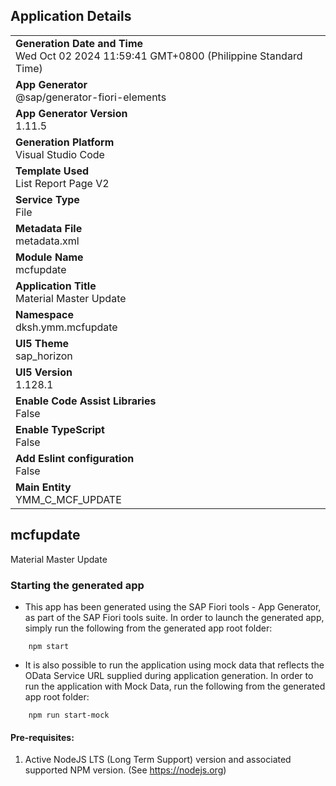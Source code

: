 ## Application Details
|               |
| ------------- |
|**Generation Date and Time**<br>Wed Oct 02 2024 11:59:41 GMT+0800 (Philippine Standard Time)|
|**App Generator**<br>@sap/generator-fiori-elements|
|**App Generator Version**<br>1.11.5|
|**Generation Platform**<br>Visual Studio Code|
|**Template Used**<br>List Report Page V2|
|**Service Type**<br>File|
|**Metadata File**<br>metadata.xml
|**Module Name**<br>mcfupdate|
|**Application Title**<br>Material Master Update|
|**Namespace**<br>dksh.ymm.mcfupdate|
|**UI5 Theme**<br>sap_horizon|
|**UI5 Version**<br>1.128.1|
|**Enable Code Assist Libraries**<br>False|
|**Enable TypeScript**<br>False|
|**Add Eslint configuration**<br>False|
|**Main Entity**<br>YMM_C_MCF_UPDATE|

## mcfupdate

Material Master Update

### Starting the generated app

-   This app has been generated using the SAP Fiori tools - App Generator, as part of the SAP Fiori tools suite.  In order to launch the generated app, simply run the following from the generated app root folder:

```
    npm start
```

- It is also possible to run the application using mock data that reflects the OData Service URL supplied during application generation.  In order to run the application with Mock Data, run the following from the generated app root folder:

```
    npm run start-mock
```

#### Pre-requisites:

1. Active NodeJS LTS (Long Term Support) version and associated supported NPM version.  (See https://nodejs.org)


